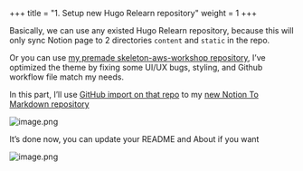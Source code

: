 +++
title = "1. Setup new Hugo Relearn repository"
weight = 1
+++


Basically, we can use any existed Hugo Relearn repository, because this will only sync Notion page to 2 directories `content` and `static` in the repo.


Or you can use [my premade skeleton-aws-workshop repository](https://github.com/heo001997/skeleton-aws-workshop), I’ve optimized the theme by fixing some UI/UX bugs, styling, and Github workflow file  match my needs.


In this part, I’ll use [GitHub import on that repo](https://github.com/new/import) to my [new Notion To Markdown repository](https://github.com/heo001997/aws-workshop-notion-to-md)


![image.png](https://prod-files-secure.s3.us-west-2.amazonaws.com/d5da4832-3825-4b06-9f7d-86c687d890a2/8a3d3ebb-524d-4272-85ed-f37905345036/image.png?X-Amz-Algorithm=AWS4-HMAC-SHA256&X-Amz-Content-Sha256=UNSIGNED-PAYLOAD&X-Amz-Credential=AKIAT73L2G45HZZMZUHI%2F20240907%2Fus-west-2%2Fs3%2Faws4_request&X-Amz-Date=20240907T184856Z&X-Amz-Expires=3600&X-Amz-Signature=4a5670653df0ba32a3e5a5f21abe1089cad24377812a9a01f38a2331f805266c&X-Amz-SignedHeaders=host&x-id=GetObject)


It’s done now, you can update your README and About if you want


![image.png](https://prod-files-secure.s3.us-west-2.amazonaws.com/d5da4832-3825-4b06-9f7d-86c687d890a2/eda0b24e-3adf-4126-8f0a-f0ebc6f54d42/image.png?X-Amz-Algorithm=AWS4-HMAC-SHA256&X-Amz-Content-Sha256=UNSIGNED-PAYLOAD&X-Amz-Credential=AKIAT73L2G45HZZMZUHI%2F20240907%2Fus-west-2%2Fs3%2Faws4_request&X-Amz-Date=20240907T184856Z&X-Amz-Expires=3600&X-Amz-Signature=cfd3f672300ea4e64d2e9f5eb99b8863de62e18adf040c934243fb28d6d5ba77&X-Amz-SignedHeaders=host&x-id=GetObject)



